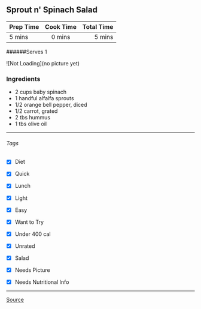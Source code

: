 ## Sprout n' Spinach Salad

| Prep Time  | Cook Time    | Total Time  |
| ---------- |:------------:| -----------:|
| 5 mins    | 0 mins      | 5 mins     |


######Serves 1

![Not Loading](no picture yet)

### Ingredients

* 2 cups baby spinach
* 1 handful alfalfa sprouts
* 1/2 orange bell pepper, diced
* 1/2 carrot, grated
* 2 tbs hummus
* 1 tbs olive oil


---

###### Tags
- [x] Diet
- [x] Quick
- [x] Lunch
- [x] Light
- [x] Easy
- [x] Want to Try
- [x] Under 400 cal
- [x] Unrated
- [x] Salad
- [x] Needs Picture
- [x] Needs Nutritional Info


---

[Source](http://greatist.com/health/35-quick-and-healthy-low-calorie-lunches)


